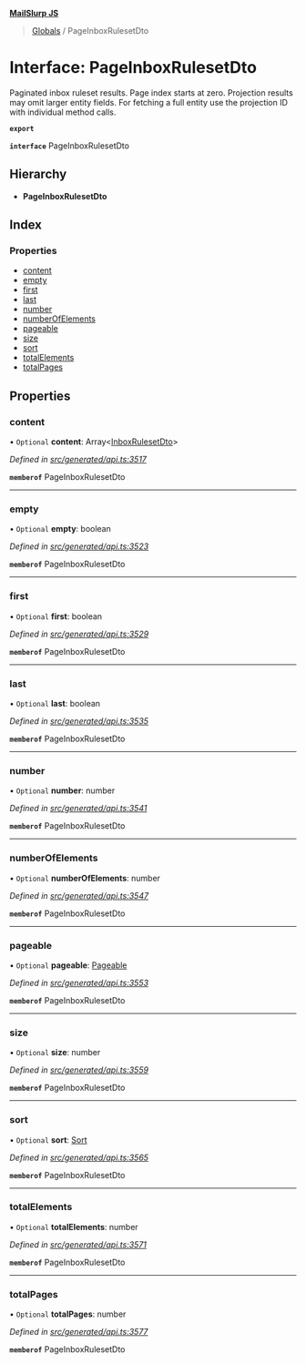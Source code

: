 **[MailSlurp JS](../README.md)**

> [Globals](../README.md) / PageInboxRulesetDto

# Interface: PageInboxRulesetDto

Paginated inbox ruleset results. Page index starts at zero. Projection results may omit larger entity fields. For fetching a full entity use the projection ID with individual method calls.

**`export`** 

**`interface`** PageInboxRulesetDto

## Hierarchy

* **PageInboxRulesetDto**

## Index

### Properties

* [content](pageinboxrulesetdto.md#content)
* [empty](pageinboxrulesetdto.md#empty)
* [first](pageinboxrulesetdto.md#first)
* [last](pageinboxrulesetdto.md#last)
* [number](pageinboxrulesetdto.md#number)
* [numberOfElements](pageinboxrulesetdto.md#numberofelements)
* [pageable](pageinboxrulesetdto.md#pageable)
* [size](pageinboxrulesetdto.md#size)
* [sort](pageinboxrulesetdto.md#sort)
* [totalElements](pageinboxrulesetdto.md#totalelements)
* [totalPages](pageinboxrulesetdto.md#totalpages)

## Properties

### content

• `Optional` **content**: Array\<[InboxRulesetDto](../modules/inboxrulesetdto.md)>

*Defined in [src/generated/api.ts:3517](https://github.com/mailslurp/mailslurp-client/blob/d7397d3/src/generated/api.ts#L3517)*

**`memberof`** PageInboxRulesetDto

___

### empty

• `Optional` **empty**: boolean

*Defined in [src/generated/api.ts:3523](https://github.com/mailslurp/mailslurp-client/blob/d7397d3/src/generated/api.ts#L3523)*

**`memberof`** PageInboxRulesetDto

___

### first

• `Optional` **first**: boolean

*Defined in [src/generated/api.ts:3529](https://github.com/mailslurp/mailslurp-client/blob/d7397d3/src/generated/api.ts#L3529)*

**`memberof`** PageInboxRulesetDto

___

### last

• `Optional` **last**: boolean

*Defined in [src/generated/api.ts:3535](https://github.com/mailslurp/mailslurp-client/blob/d7397d3/src/generated/api.ts#L3535)*

**`memberof`** PageInboxRulesetDto

___

### number

• `Optional` **number**: number

*Defined in [src/generated/api.ts:3541](https://github.com/mailslurp/mailslurp-client/blob/d7397d3/src/generated/api.ts#L3541)*

**`memberof`** PageInboxRulesetDto

___

### numberOfElements

• `Optional` **numberOfElements**: number

*Defined in [src/generated/api.ts:3547](https://github.com/mailslurp/mailslurp-client/blob/d7397d3/src/generated/api.ts#L3547)*

**`memberof`** PageInboxRulesetDto

___

### pageable

• `Optional` **pageable**: [Pageable](pageable.md)

*Defined in [src/generated/api.ts:3553](https://github.com/mailslurp/mailslurp-client/blob/d7397d3/src/generated/api.ts#L3553)*

**`memberof`** PageInboxRulesetDto

___

### size

• `Optional` **size**: number

*Defined in [src/generated/api.ts:3559](https://github.com/mailslurp/mailslurp-client/blob/d7397d3/src/generated/api.ts#L3559)*

**`memberof`** PageInboxRulesetDto

___

### sort

• `Optional` **sort**: [Sort](sort.md)

*Defined in [src/generated/api.ts:3565](https://github.com/mailslurp/mailslurp-client/blob/d7397d3/src/generated/api.ts#L3565)*

**`memberof`** PageInboxRulesetDto

___

### totalElements

• `Optional` **totalElements**: number

*Defined in [src/generated/api.ts:3571](https://github.com/mailslurp/mailslurp-client/blob/d7397d3/src/generated/api.ts#L3571)*

**`memberof`** PageInboxRulesetDto

___

### totalPages

• `Optional` **totalPages**: number

*Defined in [src/generated/api.ts:3577](https://github.com/mailslurp/mailslurp-client/blob/d7397d3/src/generated/api.ts#L3577)*

**`memberof`** PageInboxRulesetDto

